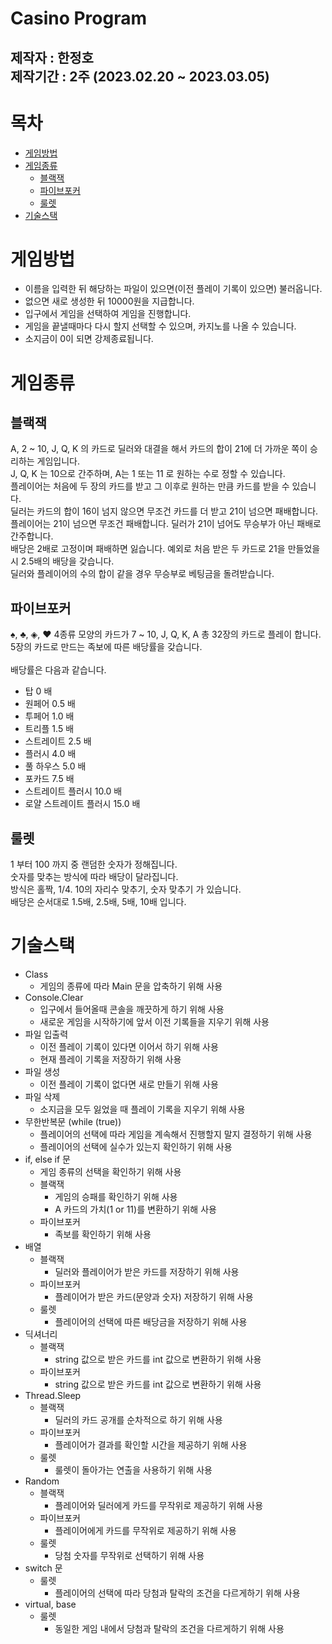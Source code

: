Casino Program
========================
제작자 : 한정호\
제작기간 : 2주 (2023.02.20 ~ 2023.03.05)
-------------------------
# 목차
* [게임방법](#게임방법)
* [게임종류](#게임종류)
    * [블랙잭](#블랙잭)
    * [파이브포커](#파이브포커)
    * [룰렛](#룰렛)
* [기술스택](#기술스택)

# 게임방법
- 이름을 입력한 뒤 해당하는 파일이 있으면(이전 플레이 기록이 있으면) 불러옵니다.
- 없으면 새로 생성한 뒤 10000원을 지급합니다.
- 입구에서 게임을 선택하여 게임을 진행합니다.
- 게임을 끝낼때마다 다시 할지 선택할 수 있으며, 카지노를 나올 수 있습니다.
- 소지금이 0이 되면 강제종료됩니다.

# 게임종류
## 블랙잭
A, 2 ~ 10, J, Q, K 의 카드로 딜러와 대결을 해서 카드의 합이 21에 더 가까운 쪽이 승리하는 게임입니다.\
J, Q, K 는 10으로 간주하며, A는 1 또는 11 로 원하는 수로 정할 수 있습니다.\
플레이어는 처음에 두 장의 카드를 받고 그 이후로 원하는 만큼 카드를 받을 수 있습니다.\
딜러는 카드의 합이 16이 넘지 않으면 무조건 카드를 더 받고 21이 넘으면 패배합니다.\
플레이어는 21이 넘으면 무조건 패배합니다. 딜러가 21이 넘어도 무승부가 아닌 패배로 간주합니다.\
배당은 2배로 고정이며 패배하면 잃습니다. 예외로 처음 받은 두 카드로 21을 만들었을 시 2.5배의 배당을 갖습니다.\
딜러와 플레이어의 수의 합이 같을 경우 무승부로 베팅금을 돌려받습니다.

## 파이브포커
♠, ♣, ◈, ♥ 4종류 모양의 카드가 7 ~ 10, J, Q, K, A 총 32장의 카드로 플레이 합니다.\
5장의 카드로 만드는 족보에 따른 배당률을 갖습니다.\
\
배당률은 다음과 같습니다.
* 탑     0 배
* 원페어     0.5 배
* 투페어     1.0 배
* 트리플     1.5 배
* 스트레이트     2.5 배
* 플러시     4.0 배
* 풀 하우스     5.0 배
* 포카드     7.5 배
* 스트레이트 플러시     10.0 배
* 로얄 스트레이트 플러시     15.0 배

## 룰렛
1 부터 100 까지 중 랜덤한 숫자가 정해집니다.\
숫자를 맞추는 방식에 따라 배당이 달라집니다.\
방식은 홀짝, 1/4. 10의 자리수 맞추기, 숫자 맞추기 가 있습니다.\
배당은 순서대로 1.5배, 2.5배, 5배, 10배 입니다.

# 기술스택
- Class
    - 게임의 종류에 따라 Main 문을 압축하기 위해 사용
- Console.Clear
    - 입구에서 들어올때 콘솔을 깨끗하게 하기 위해 사용
    - 새로운 게임을 시작하기에 앞서 이전 기록들을 지우기 위해 사용
- 파일 입출력
    - 이전 플레이 기록이 있다면 이어서 하기 위해 사용
    - 현재 플레이 기록을 저장하기 위해 사용
- 파일 생성
    - 이전 플레이 기록이 없다면 새로 만들기 위해 사용
- 파일 삭제
    - 소지금을 모두 잃었을 때 플레이 기록을 지우기 위해 사용
- 무한반복문 (while (true))
    - 플레이어의 선택에 따라 게임을 계속해서 진행할지 말지 결정하기 위해 사용
    - 플레이어의 선택에 실수가 있는지 확인하기 위해 사용
- if, else if 문
    - 게임 종류의 선택을 확인하기 위해 사용
    - 블랙잭
        - 게임의 승패를 확인하기 위해 사용
        - A 카드의 가치(1 or 11)를 변환하기 위해 사용
    - 파이브포커
        - 족보를 확인하기 위해 사용
- 배열
    - 블랙잭
        - 딜러와 플레이어가 받은 카드를 저장하기 위해 사용
    - 파이브포커
        - 플레이어가 받은 카드(문양과 숫자) 저장하기 위해 사용
    - 룰렛
        - 플레이어의 선택에 따른 배당금을 저장하기 위해 사용
- 딕셔너리
    - 블랙잭
        - string 값으로 받은 카드를 int 값으로 변환하기 위해 사용
    - 파이브포커
        - string 값으로 받은 카드를 int 값으로 변환하기 위해 사용
- Thread.Sleep
    - 블랙잭
        - 딜러의 카드 공개를 순차적으로 하기 위해 사용
    - 파이브포커
        - 플레이어가 결과를 확인할 시간을 제공하기 위해 사용
    - 룰렛
        - 룰렛이 돌아가는 연출을 사용하기 위해 사용
- Random
    - 블랙잭
        - 플레이어와 딜러에게 카드를 무작위로 제공하기 위해 사용
    - 파이브포커
        - 플레이어에게 카드를 무작위로 제공하기 위해 사용
    - 룰렛
        - 당첨 숫자를 무작위로 선택하기 위해 사용
- switch 문
    - 룰렛
        - 플레이어의 선택에 따라 당첨과 탈락의 조건을 다르게하기 위해 사용
- virtual, base
    - 룰렛
        - 동일한 게임 내에서 당첨과 탈락의 조건을 다르게하기 위해 사용

